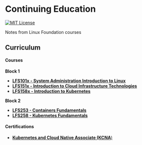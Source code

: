 # Continuing Education

[![MIT License](https://img.shields.io/github/license/NickolasHKraus/continuing-education?color=blue)](https://github.com/NickolasHKraus/continuing-education/blob/master/LICENSE)

Notes from Linux Foundation courses

## Curriculum

#### Courses

**Block 1**
* [**LFS101x - System Administration Introduction to Linux**](https://training.linuxfoundation.org/training/introduction-to-linux)
* [**LFS151x - Introduction to Cloud Infrastructure Technologies**](https://training.linuxfoundation.org/training/introduction-to-cloud-infrastructure-technologies)
* [**LFS158x - Introduction to Kubernetes**](https://training.linuxfoundation.org/training/introduction-to-kubernetes)

**Block 2**
* [**LFS253 - Containers Fundamentals**](https://training.linuxfoundation.org/training/containers-fundamentals)
* [**LFS258 - Kubernetes Fundamentals**](https://training.linuxfoundation.org/training/kubernetes-fundamentals)

#### Certifications
* [**Kubernetes and Cloud Native Associate (KCNA**)](https://training.linuxfoundation.org/certification/kubernetes-cloud-native-associate)
